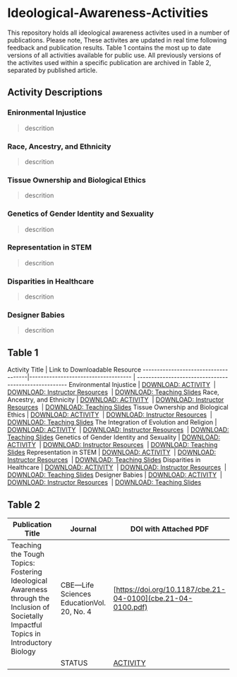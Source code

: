 # Ideological-Awareness-Activities

This repository holds all ideological awareness activites used in a number of publications. Please note, These activites are updated in real time following feedback and publication results. Table 1 contains the most up to date versions of all activities available for public use. All previously versions of the activites used within a specific publication are archived in Table 2, separated by published article.

## Activity Descriptions

### Enironmental Injustice
> descrition

### Race, Ancestry, and Ethnicity
> descrition

### Tissue Ownership and Biological Ethics
> descrition

### Genetics of Gender Identity and Sexuality
> descrition

### Representation in STEM
> descrition

### Disparities in Healthcare
> descrition

### Designer Babies
> descrition

## Table 1
Activity Title  | Link to Downloadable Resource
-------------------------------------|------------------------------------ | -----------------------------------------------------
Environmental Injustice | [DOWNLOAD: ACTIVITY]()
&nbsp;| [DOWNLOAD: Instructor Resources]()
&nbsp;| [DOWNLOAD: Teaching Slides]()
Race, Ancestry, and Ethnicity | [DOWNLOAD: ACTIVITY]()
&nbsp;| [DOWNLOAD: Instructor Resources]()
&nbsp;| [DOWNLOAD: Teaching Slides]()
Tissue Ownership and Biological Ethics | [DOWNLOAD: ACTIVITY]()
&nbsp;| [DOWNLOAD: Instructor Resources]()
&nbsp;| [DOWNLOAD: Teaching Slides]()
The Integration of Evolution and Religion | [DOWNLOAD: ACTIVITY]()
&nbsp;| [DOWNLOAD: Instructor Resources]()
&nbsp;| [DOWNLOAD: Teaching Slides]()
Genetics of Gender Identity and Sexuality | [DOWNLOAD: ACTIVITY]()
&nbsp;| [DOWNLOAD: Instructor Resources]()
&nbsp;| [DOWNLOAD: Teaching Slides]()
Representation in STEM | [DOWNLOAD: ACTIVITY]()
&nbsp;| [DOWNLOAD: Instructor Resources]()
&nbsp;| [DOWNLOAD: Teaching Slides]()
Disparities in Healthcare | [DOWNLOAD: ACTIVITY]()
&nbsp;| [DOWNLOAD: Instructor Resources]()
&nbsp;| [DOWNLOAD: Teaching Slides]()
Designer Babies | [DOWNLOAD: ACTIVITY]()
&nbsp;| [DOWNLOAD: Instructor Resources]()
&nbsp;| [DOWNLOAD: Teaching Slides]()

## Table 2
Publication Title | Journal  | DOI with Attached PDF
-------------------------------------|------------------------------------ | -----------------------------------------------------
Teaching the Tough Topics: Fostering Ideological Awareness through the Inclusion of Societally Impactful Topics in Introductory Biology  | CBE—Life Sciences EducationVol. 20, No. 4   | [https://doi.org/10.1187/cbe.21-04-0100](cbe.21-04-0100.pdf)
&nbsp; | STATUS |  [ACTIVITY](LINK)




